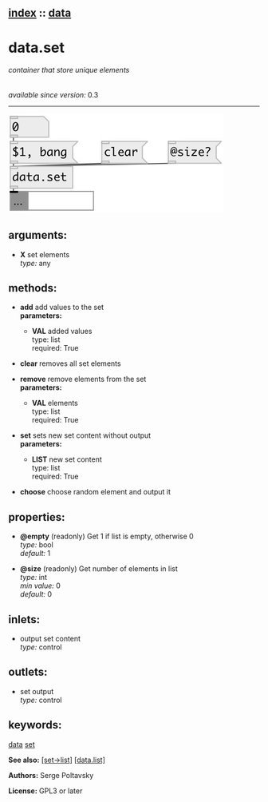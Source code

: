 [index](index.html) :: [data](category_data.html)
---

# data.set

###### container that store unique elements

*available since version:* 0.3

---




[![example](../examples/img/data.set.jpg)](../examples/pd/data.set.pd)



## arguments:

* **X**
set elements<br>
_type:_ any<br>



## methods:

* **add**
add values to the set<br>
  __parameters:__
  - **VAL** added values<br>
    type: list <br>
    required: True <br>

* **clear**
removes all set elements<br>

* **remove**
remove elements from the set<br>
  __parameters:__
  - **VAL** elements<br>
    type: list <br>
    required: True <br>

* **set**
sets new set content without output<br>
  __parameters:__
  - **LIST** new set content<br>
    type: list <br>
    required: True <br>

* **choose**
choose random element and output it<br>




## properties:

* **@empty** (readonly)
Get 1 if list is empty, otherwise 0<br>
_type:_ bool<br>
_default:_ 1<br>

* **@size** (readonly)
Get number of elements in list<br>
_type:_ int<br>
_min value:_ 0<br>
_default:_ 0<br>



## inlets:

* output set content<br>
_type:_ control



## outlets:

* set output<br>
_type:_ control



## keywords:

[data](keywords/data.html)
[set](keywords/set.html)



**See also:**
[\[set-&gt;list\]](set-%3Elist.html)
[\[data.list\]](data.list.html)




**Authors:** Serge Poltavsky




**License:** GPL3 or later





